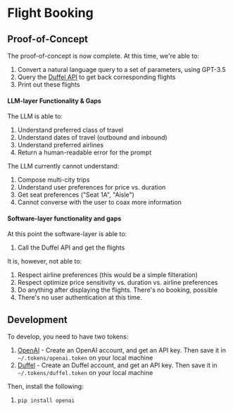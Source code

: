 # Flight Booking

## Proof-of-Concept

The proof-of-concept is now complete. At this time, we're able to:

1. Convert a natural language query to a set of parameters, using GPT-3.5
2. Query the [Duffel API](https://duffel.com/docs/api/overview/welcome) to get back corresponding flights
3. Print out these flights

#### LLM-layer Functionality & Gaps

The LLM is able to:

1. Understand preferred class of travel
2. Understand dates of travel (outbound and inbound)
3. Understand preferred airlines
4. Return a human-readable error for the prompt

The LLM currently cannot understand:

1. Compose multi-city trips
2. Understand user preferences for price vs. duration
3. Get seat preferences ("Seat 1A", "Aisle")
4. Cannot converse with the user to coax more information

#### Software-layer functionality and gaps

At this point the software-layer is able to:

1. Call the Duffel API and get the flights

It is, however, not able to:

1. Respect airline preferences (this would be a simple filteration)
2. Respect optimize price sensitivity vs. duration vs. airline preferences
3. Do anything after displaying the flights. There's no booking, possible
4. There's no user authentication at this time.

## Development

To develop, you need to have two tokens:

1. [OpenAI](https://platform.openai.com/account/api-keys) - Create an OpenAI account, and get an API key. Then save it
   in `~/.tokens/openai.token` on your local machine
2. [Duffel](https://app.duffel.com/) - Create an Duffel account, and get an API key. Then save it
   in `~/.tokens/duffel.token` on your local machine

Then, install the following:

1. `pip install openai`
